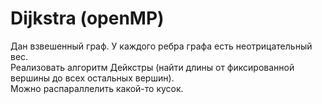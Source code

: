 # Dijkstra (openMP)
Дан взвешенный граф. У каждого ребра графа есть неотрицательный вес. 
<br>Реализовать алгоритм Дейкстры (найти длины от фиксированной вершины до всех остальных вершин). 
<br>Можно распараллелить какой-то кусок. 
